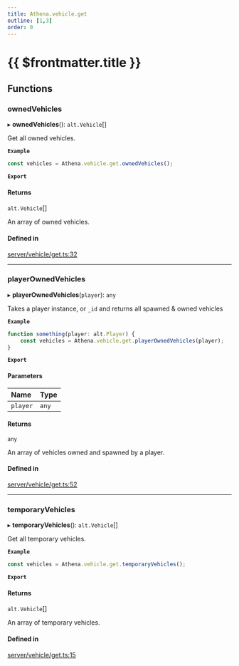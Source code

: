 ```yaml
---
title: Athena.vehicle.get
outline: [1,3]
order: 0
---
```


# {{ $frontmatter.title }}


## Functions

### ownedVehicles

▸ **ownedVehicles**(): `alt.Vehicle`[]

Get all owned vehicles.

**`Example`**

```ts
const vehicles = Athena.vehicle.get.ownedVehicles();
```

**`Export`**

#### Returns

`alt.Vehicle`[]

An array of owned vehicles.

#### Defined in

[server/vehicle/get.ts:32](https://github.com/Stuyk/altv-athena/blob/2ba937d/src/core/server/vehicle/get.ts#L32)

___

### playerOwnedVehicles

▸ **playerOwnedVehicles**(`player`): `any`

Takes a player instance, or `_id` and returns all spawned & owned vehicles

**`Example`**

```ts
function something(player: alt.Player) {
    const vehicles = Athena.vehicle.get.playerOwnedVehicles(player);
}
```

**`Export`**

#### Parameters

| Name | Type |
| :------ | :------ |
| `player` | `any` |

#### Returns

`any`

An array of vehicles owned and spawned by a player.

#### Defined in

[server/vehicle/get.ts:52](https://github.com/Stuyk/altv-athena/blob/2ba937d/src/core/server/vehicle/get.ts#L52)

___

### temporaryVehicles

▸ **temporaryVehicles**(): `alt.Vehicle`[]

Get all temporary vehicles.

**`Example`**

```ts
const vehicles = Athena.vehicle.get.temporaryVehicles();
```

**`Export`**

#### Returns

`alt.Vehicle`[]

An array of temporary vehicles.

#### Defined in

[server/vehicle/get.ts:15](https://github.com/Stuyk/altv-athena/blob/2ba937d/src/core/server/vehicle/get.ts#L15)
